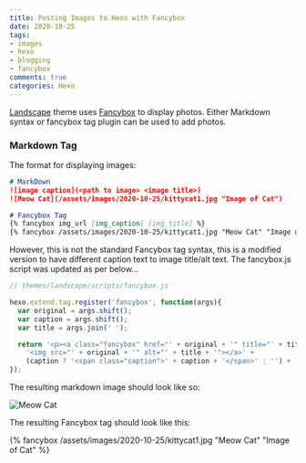 ```yaml
---
title: Posting Images to Hexo with Fancybox
date: 2020-10-25 
tags:
- images
- hexo
- blogging
- fancybox
comments: true
categories: Hexo
---
```


[Landscape](https://awesomeopensource.com/project/hexojs/hexo-theme-landscape?mode=...) theme uses [Fancybox](https://github.com/fancyapps/fancyBox) to display  photos. Either Markdown syntax or fancybox tag plugin can be used to add photos.

### Markdown Tag
The format for displaying images:
```markdown
# MarkDown
![image caption](<path to image> <image title>)
![Meow Cat](/assets/images/2020-10-25/kittycat1.jpg "Image of Cat")

# Fancybox Tag
{% fancybox img_url [img_caption] [img_title] %}
{% fancybox /assets/images/2020-10-25/kittycat1.jpg "Meow Cat" "Image of Cat" %}

```

However, this is not the standard Fancybox tag syntax, this is a modified version to have different caption text to image title/alt text.
The fancybox.js script was updated as per below...

```javascript
// themes/landscape/scripts/fancybox.js

hexo.extend.tag.register('fancybox', function(args){
  var original = args.shift();
  var caption = args.shift();
  var title = args.join(' ');

  return '<p><a class="fancybox" href="' + original + '" title="' + title + '">' +
    '<img src="' + original + '" alt="' + title + '"></a>' +
    (caption ? '<span class="caption">' + caption + '</span>' : '') + '</p>';
});
```

The resulting markdown image should look like so:

![Meow Cat](/assets/images/2020-10-25/kittycat1.jpg "Image of Cat")

The resulting Fancybox tag should look like this:


{% fancybox /assets/images/2020-10-25/kittycat1.jpg "Meow Cat" "Image of Cat" %}
